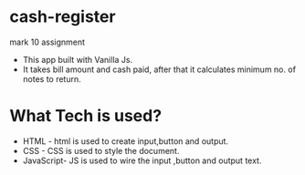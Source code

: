 # cash-register
mark 10 assignment

- This app built with Vanilla Js.
- It takes bill amount and cash paid, after that it calculates minimum no. of notes to return.

# What Tech is used?
- HTML - html is used to create input,button and output. 
- CSS - CSS is used to style the document. 
- JavaScript- JS is used to wire the input ,button and output text.
